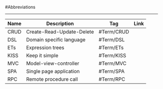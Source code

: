 #Abbreviations

---

Name|Description|Tag|Link
--|--|--|--
CRUD|Create-Read-Update-Delete|#Term/CRUD|
DSL|Domain specific language|#Term/DSL|
ETs|Expression trees|#Term/ETs
KISS|Keep it simple|#Term/KISS|
MVC|Model-view-controller|#Term/MVC|
SPA|Single page application|#Term/SPA|
RPC|Remote procedure call|#Term/RPC|
